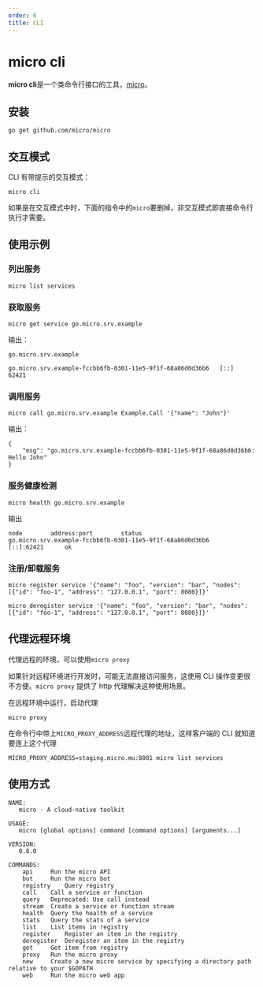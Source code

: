 ```yaml
---
order: 6
title: CLI
---
```


# micro cli

**micro cli**是一个类命令行接口的工具，[micro](https://github.com/micro/micro)。

## 安装

```shell
go get github.com/micro/micro
```

## 交互模式

CLI 有带提示的交互模式：

```
micro cli
```

如果是在交互模式中时，下面的指令中的`micro`要删掉，非交互模式即直接命令行执行才需要。

## 使用示例

### 列出服务

```shell
micro list services
```

### 获取服务

```shell
micro get service go.micro.srv.example
```

输出：

```
go.micro.srv.example

go.micro.srv.example-fccbb6fb-0301-11e5-9f1f-68a86d0d36b6	[::]	62421
```

### 调用服务

```shell
micro call go.micro.srv.example Example.Call '{"name": "John"}'
```

输出：

```
{
	"msg": "go.micro.srv.example-fccbb6fb-0301-11e5-9f1f-68a86d0d36b6: Hello John"
}
```

### 服务健康检测

```shell
micro health go.micro.srv.example
```

输出

```
node		address:port		status
go.micro.srv.example-fccbb6fb-0301-11e5-9f1f-68a86d0d36b6		[::]:62421		ok
```

### 注册/卸载服务

```shell
micro register service '{"name": "foo", "version": "bar", "nodes": [{"id": "foo-1", "address": "127.0.0.1", "port": 8080}]}'
```

```shell
micro deregister service '{"name": "foo", "version": "bar", "nodes": [{"id": "foo-1", "address": "127.0.0.1", "port": 8080}]}'
```

## 代理远程环境

代理远程的环境，可以使用`micro proxy`

如果针对远程环境进行开发时，可能无法直接访问服务，这使用 CLI 操作变更很不方便。`micro proxy` 提供了 http 代理解决这种使用场景。

在远程环境中运行，启动代理

```
micro proxy
```

在命令行中带上`MICRO_PROXY_ADDRESS`远程代理的地址，这样客户端的 CLI 就知道要连上这个代理

```shell
MICRO_PROXY_ADDRESS=staging.micro.mu:8081 micro list services
```

## 使用方式

```shell
NAME:
   micro - A cloud-native toolkit

USAGE:
   micro [global options] command [command options] [arguments...]

VERSION:
   0.8.0

COMMANDS:
    api		Run the micro API
    bot		Run the micro bot
    registry	Query registry
    call	Call a service or function
    query	Deprecated: Use call instead
    stream	Create a service or function stream
    health	Query the health of a service
    stats	Query the stats of a service
    list	List items in registry
    register	Register an item in the registry
    deregister	Deregister an item in the registry
    get		Get item from registry
    proxy	Run the micro proxy
    new		Create a new micro service by specifying a directory path relative to your $GOPATH
    web		Run the micro web app
```

